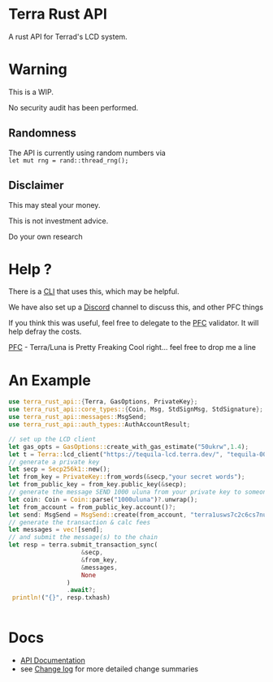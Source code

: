 # Terra Rust API
A rust API for Terrad's LCD system.

# Warning
This is a WIP.

No security audit has been performed.

## Randomness
The API is currently using random numbers via     
`
let mut rng = rand::thread_rng();
`
## Disclaimer

This may steal your money.

This is not investment advice.

Do your own research


# Help ?
There is a [CLI](https://github.com/pfc-validator/terra-rust) that uses this, which may be helpful.

We have also set up a [Discord](https://discord.gg/zKVWs4HhJD) channel to discuss this, and other PFC things

If you think this was useful, feel free to delegate to the [PFC](https://station.terra.money/validator/terravaloper12g4nkvsjjnl0t7fvq3hdcw7y8dc9fq69nyeu9q) validator. It will help defray the costs.

[PFC](https://twitter.com/PFC_Validator) - Terra/Luna is Pretty Freaking Cool right... feel free to drop me a line 

# An Example
```rust
use terra_rust_api::{Terra, GasOptions, PrivateKey};
use terra_rust_api::core_types::{Coin, Msg, StdSignMsg, StdSignature};
use terra_rust_api::messages::MsgSend;
use terra_rust_api::auth_types::AuthAccountResult;

// set up the LCD client
let gas_opts = GasOptions::create_with_gas_estimate("50ukrw",1.4);
let t = Terra::lcd_client("https://tequila-lcd.terra.dev/", "tequila-0004", &gas_opts).await?;
// generate a private key
let secp = Secp256k1::new();
let from_key = PrivateKey::from_words(&secp,"your secret words");
let from_public_key = from_key.public_key(&secp);
// generate the message SEND 1000 uluna from your private key to someone else
let coin: Coin = Coin::parse("1000uluna")?.unwrap();
let from_account = from_public_key.account()?;
let send: MsgSend = MsgSend::create(from_account, "terra1usws7c2c6cs7nuc8vma9qzaky5pkgvm2uag6rh", vec![coin]);
// generate the transaction & calc fees
let messages = vec![send];
// and submit the message(s) to the chain
let resp = terra.submit_transaction_sync(
                    &secp,
                    &from_key,
                    &messages,
                    None
                )
                .await?;
 println!("{}", resp.txhash)
 
```

# Docs 
* [API Documentation](https://docs.rs/terra-rust-api)
* see [Change log](https://github.com/PFC-Validator/terra-rust/blob/main/terra-rust-api/Changelog.md) for more detailed change summaries